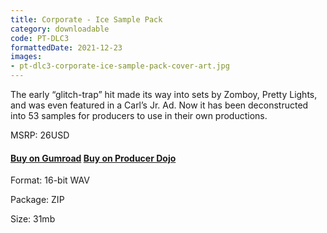 ```yaml
---
title: Corporate - Ice Sample Pack
category: downloadable
code: PT-DLC3
formattedDate: 2021-12-23
images:
- pt-dlc3-corporate-ice-sample-pack-cover-art.jpg
---
```


The early “glitch-trap” hit made its way into sets by Zomboy, Pretty Lights, and was even featured in a Carl’s Jr. Ad. Now it has been deconstructed into 53 samples for producers to use in their own productions.

MSRP: 26USD

#### [Buy on Gumroad](https://pedestriantactics.gumroad.com/l/PT-DLC3) [Buy on Producer Dojo](https://producerdj.com/product/corporate-ice-sample-pack/)

<div class="details">

Format: 16-bit WAV

Package: ZIP

Size: 31mb

</div>